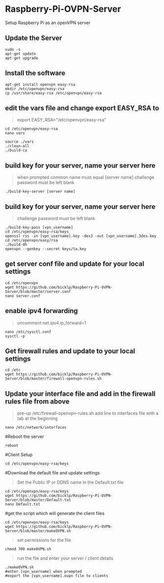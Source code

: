 # Raspberry-Pi-OVPN-Server
Setup Raspberry Pi as an openVPN server

## Update the Server
```
sudo -s
apt-get update
apt-get upgrade
```

## Install the software
```
apt-get install openvpn easy-rsa
mkdir /etc/openvpn/easy-rsa
cp /usr/share/easy-rsa /etc/openvpn/easy-rsa
```

## edit the vars file and change export EASY_RSA to 
>export EASY_RSA="/etc/openvpn/easy-rsa"

```
cd /etc/openvpn/easy-rsa
nano vars
```

```
source ./vars
./clean-all
./build-ca
```
## build key for your server, name your server here
>when prompted common name must equal [server name]
>challenge password must be left blank

```
./build-key-server [server name]
```


## build key for your server, name your server here
>challenge password must be left blank

```
./build-key-pass [vpn_username]
cd /etc/openvpn/easy-rsa/keys
openssl rss -in [vpn_username].key -des3 -out [vpn_username].3des.key
cd /etc/openvpn/easy/rsa
./build-dh
openvpn --genkey --secret keys/ta.key
```
## get server conf file and update for your local settings
```
cd /etc/openvpn
wget https://github.com/bicklp/Raspberry-Pi-OVPN-Server/blob/master/server.conf
nano server.conf
```
## enable ipv4 forwarding 
>uncomment net.ipv4.ip_forward=1

```
nano /etc/sysctl.conf
sysctl -p
```
## Get firewall rules and update to your local settings
```
cd /etc
wget https://github.com/bicklp/Raspberry-Pi-OVPN-Server/blob/master/firewall-openvpn-rules.sh
```


## Update your interface file and add in the firewall rules file from above
>pre-up /etc/firewall-openvpn-rules.sh
>add line to interfaces file with a tab at the beginning

```
nano /etc/network/interfaces
```
#Reboot the server
```
reboot
```

#Client Setup


```
cd /etc/openvpn/easy-rsa/keys
```
#Download the default file and update settings
>Set the Public IP or DDNS name in the Default.txt file

```
cd /etc/openvpn/easy-rsa/keys
wget https://github.com/bicklp/Raspberry-Pi-OVPN-Server/blob/master/Default.txt
nano Default.txt
```

#get the script which will generate the client files
```
cd /etc/openvpn/easy-rsa/keys
wget https://github.com/bicklp/Raspberry-Pi-OVPN-Server/blob/master/makeOVPN.sh
```
>set permissions for the file

```
chmod 700 makeOVPN.sh
```
>run the file and enter your server / client details

```
./makeOVPN.sh
#enter [vpn_username] when prompted
#export the [vpn_username].ovpn file to clients
```



